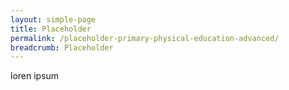 ```yaml
---
layout: simple-page
title: Placeholder
permalink: /placeholder-primary-physical-education-advanced/
breadcrumb: Placeholder
---
```

loren ipsum
